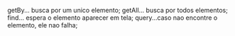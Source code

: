 getBy... busca por um unico elemento;
getAll... busca por todos elementos;
find... espera o elemento aparecer em tela;
query...caso nao encontre o elemento, ele nao falha;
